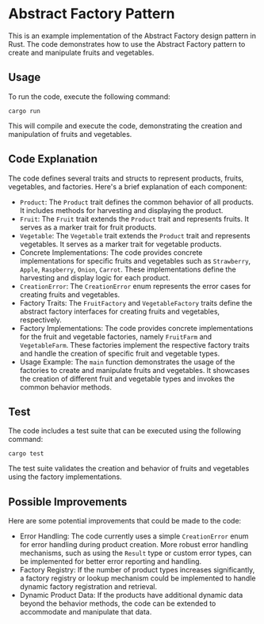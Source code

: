 # Abstract Factory Pattern

This is an example implementation of the Abstract Factory design pattern in Rust. The code demonstrates how to use the Abstract Factory pattern to create and manipulate fruits and vegetables.

## Usage

To run the code, execute the following command:

```shell
cargo run
```

This will compile and execute the code, demonstrating the creation and manipulation of fruits and vegetables.

## Code Explanation

The code defines several traits and structs to represent products, fruits, vegetables, and factories. Here's a brief explanation of each component:

- `Product`: The `Product` trait defines the common behavior of all products. It includes methods for harvesting and displaying the product.
- `Fruit`: The `Fruit` trait extends the `Product` trait and represents fruits. It serves as a marker trait for fruit products.
- `Vegetable`: The `Vegetable` trait extends the `Product` trait and represents vegetables. It serves as a marker trait for vegetable products.
- Concrete Implementations: The code provides concrete implementations for specific fruits and vegetables such as `Strawberry`, `Apple`, `Raspberry`, `Onion`, `Carrot`. These implementations define the harvesting and display logic for each product.
- `CreationError`: The `CreationError` enum represents the error cases for creating fruits and vegetables.
- Factory Traits: The `FruitFactory` and `VegetableFactory` traits define the abstract factory interfaces for creating fruits and vegetables, respectively.
- Factory Implementations: The code provides concrete implementations for the fruit and vegetable factories, namely `FruitFarm` and `VegetableFarm`. These factories implement the respective factory traits and handle the creation of specific fruit and vegetable types.
- Usage Example: The `main` function demonstrates the usage of the factories to create and manipulate fruits and vegetables. It showcases the creation of different fruit and vegetable types and invokes the common behavior methods.

## Test

The code includes a test suite that can be executed using the following command:

```shell
cargo test
```

The test suite validates the creation and behavior of fruits and vegetables using the factory implementations.

## Possible Improvements

Here are some potential improvements that could be made to the code:

- Error Handling: The code currently uses a simple `CreationError` enum for error handling during product creation. More robust error handling mechanisms, such as using the `Result` type or custom error types, can be implemented for better error reporting and handling.
- Factory Registry: If the number of product types increases significantly, a factory registry or lookup mechanism could be implemented to handle dynamic factory registration and retrieval.
- Dynamic Product Data: If the products have additional dynamic data beyond the behavior methods, the code can be extended to accommodate and manipulate that data.